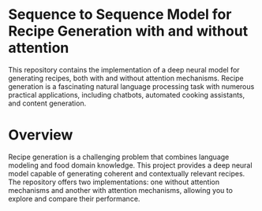 # Sequence to Sequence Model for Recipe Generation with and without attention

This repository contains the implementation of a deep neural model for generating recipes, both with and without attention mechanisms. Recipe generation is a fascinating natural language processing task with numerous practical applications, including chatbots, automated cooking assistants, and content generation.

# Overview 

Recipe generation is a challenging problem that combines language modeling and food domain knowledge. This project provides a deep neural model capable of generating coherent and contextually relevant recipes. The repository offers two implementations: one without attention mechanisms and another with attention mechanisms, allowing you to explore and compare their performance.
